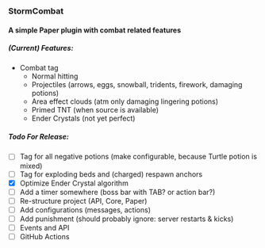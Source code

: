 ### StormCombat
#### A simple Paper plugin with combat related features
##### (Current) Features:
- Combat tag
  - Normal hitting
  - Projectiles (arrows, eggs, snowball, tridents, firework, damaging potions)
  - Area effect clouds (atm only damaging lingering potions)
  - Primed TNT (when source is available)
  - Ender Crystals (not yet perfect)

##### Todo For Release:
- [ ] Tag for all negative potions (make configurable, because Turtle potion is mixed) 
- [ ] Tag for exploding beds and (charged) respawn anchors
- [x] Optimize Ender Crystal algorithm
- [ ] Add a timer somewhere (boss bar with TAB? or action bar?)
- [ ] Re-structure project (API, Core, Paper)
- [ ] Add configurations (messages, actions)
- [ ] Add punishment (should probably ignore: server restarts & kicks)
- [ ] Events and API
- [ ] GitHub Actions